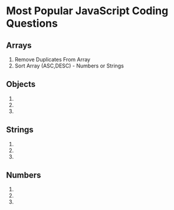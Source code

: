 # Most Popular JavaScript Coding Questions

## Arrays
1. Remove Duplicates From Array
2. Sort Array (ASC,DESC) - Numbers or Strings

## Objects
1.
2.
3.

## Strings
1.
2.
3.

## Numbers
1.
2.
3.
